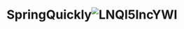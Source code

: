 # SpringQuickly![LNQl5lncYWI](https://user-images.githubusercontent.com/101949517/201302533-a9a190d9-8a36-48b8-927a-086c4ecd1462.jpg)
